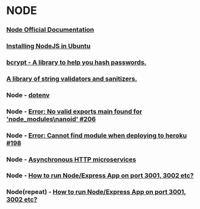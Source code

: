 # NODE
	
### [Node Official Documentation](https://nodejs.org/)

### [Installing NodeJS in Ubuntu](https://www.digitalocean.com/community/tutorials/how-to-install-node-js-on-ubuntu-16-04)

### [bcrypt - A library to help you hash passwords.](https://www.npmjs.com/package/bcrypt)

### [A library of string validators and sanitizers.](https://www.npmjs.com/package/validator)

### Node - [dotenv](https://www.npmjs.com/package/dotenv)

### Node - [Error: No valid exports main found for 'node_modules\nanoid' #206](https://github.com/ai/nanoid/issues/206)

### Node - [Error: Cannot find module when deploying to heroku #198](https://github.com/vercel/next.js/issues/198)

### Node - [Asynchronous HTTP microservices](https://www.npmjs.com/package/micro)


### Node - [How to run Node/Express App on port 3001, 3002 etc?](https://stackoverflow.com/questions/54303224/how-to-run-node-express-app-on-port-3001-3002-etc)

### Node(repeat) - [How to run Node/Express App on port 3001, 3002 etc?](https://html.developreference.com/article/10558623/How+to+run+Node+Express+App+on+port+3001%2C+3002+etc%3F)